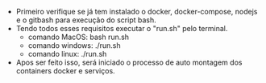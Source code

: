 - Primeiro verifique se já tem instalado o docker, docker-compose, nodejs e o gitbash para execução do script bash.
- Tendo todos esses requisitos executar o "run.sh" pelo terminal.
  - comando MacOS: bash run.sh
  - comando windows: ./run.sh
  - comando linux: ./run.sh
- Apos ser feito isso, será iniciado o processo de auto montagem dos containers docker e serviços.
